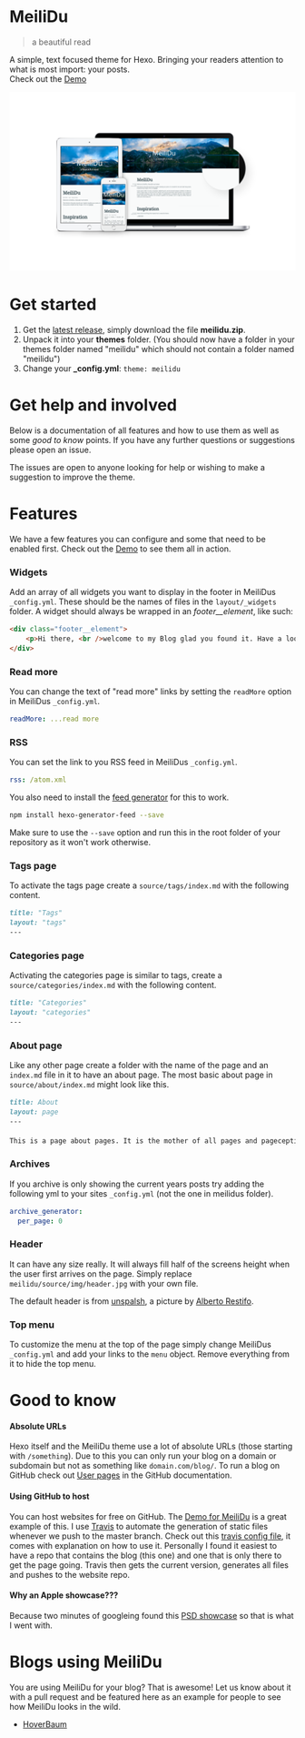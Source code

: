 # MeiliDu

> a beautiful read

A simple, text focused theme for Hexo. Bringing your readers attention to what is most import: your posts.  
Check out the [Demo](https://meilidu.github.io/)

![MeiliDu responsive showcase.](gitHubAssets/showcase.png)

# Get started

1. Get the [latest release](https://github.com/HoverBaum/meilidu-hexo/releases/latest), simply download the file **meilidu.zip**.
2. Unpack it into your **themes** folder. (You should now have a folder in your themes folder named "meilidu" which should not contain a folder named "meilidu")
3. Change your **_config.yml**: `theme: meilidu`

# Get help and involved

Below is a documentation of all features and how to use them as well as some *good to know* points. If you have any further questions or suggestions please open an issue.

The issues are open to anyone looking for help or wishing to make a suggestion to improve the theme.

# Features

We have a few features you can configure and some that need to be enabled first. Check out the [Demo](https://meilidu.github.io/) to see them all in action.

### Widgets

Add an array of all widgets you want to display in the footer in MeiliDus `_config.yml`. These should be the names of files in the `layout/_widgets` folder. A widget should always be wrapped in an *footer__element*, like such:

```html
<div class="footer__element">
	<p>Hi there, <br />welcome to my Blog glad you found it. Have a look around, will you?</p>
</div>
```

### Read more

You can change the text of "read more" links by setting the `readMore` option in MeiliDus `_config.yml`.

```yml
readMore: ...read more
```

### RSS

You can set the link to you RSS feed in MeiliDus `_config.yml`.

```yml
rss: /atom.xml
```

You also need to install the [feed generator](https://github.com/hexojs/hexo-generator-feed) for this to work.

```bash
npm install hexo-generator-feed --save
```

Make sure to use the `--save` option and run this in the root folder of your repository as it won't work otherwise.

### Tags page

To activate the tags page create a `source/tags/index.md` with the following content.

```markdown
title: "Tags"
layout: "tags"
---
```

### Categories page

Activating the categories page is similar to tags, create a `source/categories/index.md` with the following content.

```markdown
title: "Categories"
layout: "categories"
---
```

### About page

Like any other page create a folder with the name of the page and an `index.md` file in it to have an about page. The most basic about page in `source/about/index.md` might look like this.

```markdown
title: About
layout: page
---

This is a page about pages. It is the mother of all pages and pageception.
```

### Archives

If you archive is only showing the current years posts try adding the following yml to your sites `_config.yml` (not the one in meilidus folder).

```yml
archive_generator:
  per_page: 0
```

### Header

It can have any size really. It will always fill half of the screens height when the user first arrives on the page. Simply replace `meilidu/source/img/header.jpg` with your own file.

The default header is from [unspalsh](https://unsplash.com/search/landscape%20mountain?photo=Ni4NgA64TFQ), a picture by [Alberto Restifo](https://unsplash.com/@albertorestifo).

### Top menu

To customize the menu at the top of the page simply change MeiliDus `_config.yml` and add your links to the `menu` object. Remove everything from it to hide the top menu.

# Good to know

#### Absolute URLs

Hexo itself and the MeiliDu theme use a lot of absolute URLs (those starting with `/something`). Due to this you can only run your blog on a domain or subdomain but not as something like `domain.com/blog/`. To run a blog on GitHub check out [User pages](https://help.github.com/articles/user-organization-and-project-pages/) in the GitHub documentation.

#### Using GitHub to host

You can host websites for free on GitHub. The [Demo for MeiliDu](https://meilidu.github.io/) is a great example of this. I use [Travis](https://travis-ci.org/) to automate the generation of static files whenever we push to the master branch. Check out this [travis config file](https://gist.github.com/HoverBaum/d11361337d2c59f0de591c9c9390c1a9), it comes with explanation on how to use it. Personally I found it easiest to have a repo that contains the blog (this one) and one that is only there to get the page going. Travis then gets the current version, generates all files and pushes to the website repo.

#### Why an Apple showcase???

Because two minutes of googleing found this [PSD showcase](http://www.pixeden.com/psd-web-elements/modern-psd-responsive-showcase) so that is what I went with.

# Blogs using MeiliDu

You are using MeiliDu for your blog? That is awesome! Let us know about it with a pull request and be featured here as an example for people to see how MeiliDu looks in the wild.

- [HoverBaum](http://hoverbaum.gitlab.io/)
